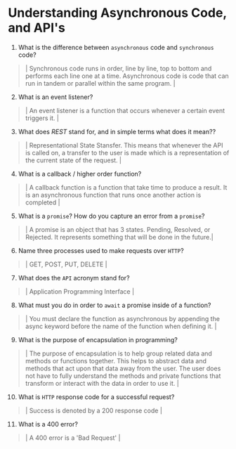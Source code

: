 # Understanding Asynchronous Code, and API's
01. What is the difference between `asynchronous` code and `synchronous` code?

  > | Synchronous code runs in order, line by line, top to bottom and performs each line one at a time. Asynchronous code is code that can run in tandem or parallel within the same program. |

02. What is an event listener?

  > | An event listener is a function that occurs whenever a certain event triggers it. |

03. What does *REST* stand for, and in simple terms what does it mean??

  > | Representational State Stansfer. This means that whenever the API is called on, a transfer to the user is made which is a representation of the current state of the request. |

04. What is a callback / higher order function?

  > | A callback function is a function that take time to produce a result. It is an asynchronous function that runs once another action is completed |

05. What is a `promise`? How do you capture an error from a `promise`?

  > | A promise is an object that has 3 states. Pending, Resolved, or Rejected. It represents something that will be done in the future.|

06. Name three processes used to make requests over `HTTP`?

  > | GET, POST, PUT, DELETE |

07. What does the `API` acronym stand for?

  > | Application Programming Interface |

08. What must you do in order to `await` a promise inside of a function?

  > | You must declare the function as asynchronous by appending the async keyword before the name of the function when defining it. |

09. What is the purpose of encapsulation in programming?

  > | The purpose of encapsulation is to help group related data and methods or functions together. This helps to abstract data and methods that act upon that data away from the user. The user does not have to fully understand the methods and private functions that transform or interact with the data in order to use it. |

10. What is `HTTP` response code for a successful request?

  > | Success is denoted by a 200 response code |

11. What is a 400 error?

  > | A 400 error is a 'Bad Request' |
